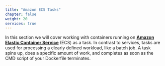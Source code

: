 ```yaml
---
title: "Amazon ECS Tasks"
chapter: false
weight: 20
services: true
---
```



In this section we will cover working with containers running on [**Amazon Elastic Container Service**](https://aws.amazon.com/ecs/) (ECS) as a task. In contrast to services, tasks are used for processing a clearly defined workload, like a batch job. A task spins up, does a specific amount of work, and completes as soon as the CMD script of your Dockerfile terminates.

